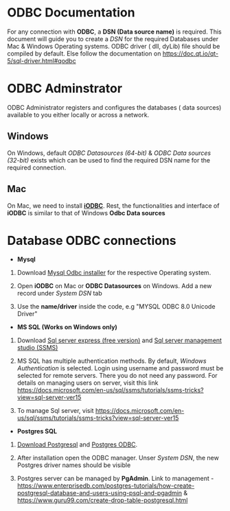 # ODBC Documentation

For any connection with **ODBC**, a **DSN (Data source name)** is required. This document will guide you to create a _DSN_ for the required Databases under Mac & Windows Operating systems. ODBC driver ( dll, dyLib) file should be compiled by default. Else follow the documentation on https://doc.qt.io/qt-5/sql-driver.html#qodbc

# ODBC Adminstrator

ODBC Administrator registers and configures the databases ( data sources) available to you either locally or across a network.

## Windows

On Windows, default _ODBC Datasources (64-bit)_ & _ODBC Data sources (32-bit)_ exists which can be used to find the required DSN name for the required connection.

## Mac

On Mac, we need to install **[iODBC](http://www.iodbc.org/dataspace/doc/iodbc/wiki/iodbcWiki/WelcomeVisitors)**. Rest, the functionalities and interface of **iODBC** is similar to that of Windows **Odbc Data sources**

# Database ODBC connections

-   **Mysql**

1. Download [Mysql Odbc installer](https://dev.mysql.com/downloads/connector/odbc/5.3.html) for the respective Operating system.

2. Open **iODBC** on Mac or **ODBC Datasources** on Windows. Add a new record under _System DSN_ tab

3. Use the **name/driver** inside the code, e.g "MYSQL ODBC 8.0 Unicode Driver"


- **MS SQL (Works on Windows only)** 

1. Download [Sql server express (free version)](https://www.microsoft.com/en-in/sql-server/sql-server-downloads) and [Sql server management studio (SSMS)](https://docs.microsoft.com/en-us/sql/ssms/download-sql-server-management-studio-ssms?view=sql-server-ver15)

2. MS SQL has multiple authentication methods. By default, _Windows Authentication_ is selected. Login using username and password must be selected for remote servers. There you do not need any password. For details on managing users on server, visit this link https://docs.microsoft.com/en-us/sql/ssms/tutorials/ssms-tricks?view=sql-server-ver15

3. To manage Sql server, visit https://docs.microsoft.com/en-us/sql/ssms/tutorials/ssms-tricks?view=sql-server-ver15

- **Postgres SQL**

1. [Download Postgresql](https://www.postgresql.org/download) and [Postgres ODBC](https://www.postgresql.org/ftp/odbc/versions). 

2. After installation open the ODBC manager. Unser _System DSN_, the new Postgres driver names should be visible

3. Postgres server can be managed by **PgAdmin**. Link to management - https://www.enterprisedb.com/postgres-tutorials/how-create-postgresql-database-and-users-using-psql-and-pgadmin & https://www.guru99.com/create-drop-table-postgresql.html
